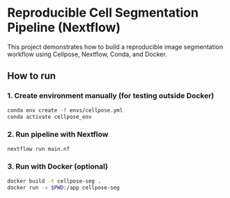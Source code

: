 # Reproducible Cell Segmentation Pipeline (Nextflow)

This project demonstrates how to build a reproducible image segmentation workflow using Cellpose, Nextflow, Conda, and Docker.

## How to run

### 1. Create environment manually (for testing outside Docker)
```bash
conda env create -f envs/cellpose.yml
conda activate cellpose_env
```

### 2. Run pipeline with Nextflow
```bash
nextflow run main.nf
```

### 3. Run with Docker (optional)
```bash
docker build -t cellpose-seg .
docker run -v $PWD:/app cellpose-seg
```

